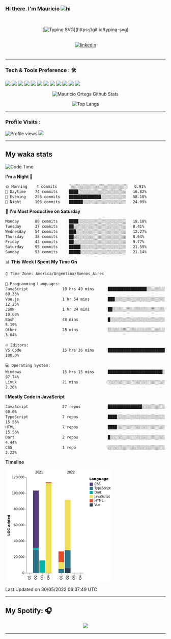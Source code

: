 ### Hi there. I'm Mauricio <img src="https://user-images.githubusercontent.com/1303154/88677602-1635ba80-d120-11ea-84d8-d263ba5fc3c0.gif" width="28px" alt="hi">
<br /> 

<div align="center">
  
[![Typing SVG](https://readme-typing-svg.herokuapp.com?size=25&duration=7000&center=true&vCenter=true&width=650&height=40&lines=WELCOME!;My+name+is+Mauricio+Ortega...;I+am+a+Front-End+Developer...;I+hope+you+find+what+you+are+looking+for...;You+have+my+contact+information...;MAY+THE+FORCE+BE+WITH+YOU...)](https://git.io/typing-svg)

</div>
  
<br />

<div align="center">
  
<a href="https://www.linkedin.com/in/mauricio-sebasti%C3%A1n-ortega-71b43788/" target="_blank">
<img src=https://img.shields.io/badge/linkedin-%231E77B5.svg?&style=for-the-badge&logo=linkedin&logoColor=white alt=linkedin style="margin-bottom: 5px;" />
</a>
  
</div>

<br />



<!--
**Nekzus/Nekzus** is a ✨ _special_ ✨ repository because its `README.md` (this file) appears on your GitHub profile.

Here are some ideas to get you started:

- 🔭 I’m currently working on ...
- 🌱 I’m currently learning ...
- 👯 I’m looking to collaborate on ...
- 🤔 I’m looking for help with ...
- 💬 Ask me about ...
- 📫 How to reach me: ...
- 😄 Pronouns: ...
- ⚡ Fun fact: ...
-->

---

### Tech & Tools Preference : 🛠

<img src = "https://img.shields.io/badge/-HTML5-E34F26?style=flat&logo=html5&logoColor=white"> <img src = "https://img.shields.io/badge/-CSS3-1572B6?style=flat&logo=css3&logoColor=white">
<img src="https://img.shields.io/badge/-Bootstrap-563D7C?style=flat&logo=bootstrap&logoColor=white">
<img src="https://img.shields.io/badge/-JavaScript-eed718?style=flat&logo=javascript&logoColor=ffffff">
<img src="https://img.shields.io/badge/-Sass-cc6699?style=flat&logo=sass&logoColor=ffffff">
<img src="https://img.shields.io/badge/-React-000000?style=flat&logo=react&logoColor=00c8ff">
<img src="https://img.shields.io/badge/-Node.js-3C873A?style=flat&logo=Node.js&logoColor=white">
<img src="https://img.shields.io/badge/-Firebase-FFA611?style=flat&logo=firebase&logoColor=FFFFFF">
<img src="http://img.shields.io/badge/-Git-F1502F?style=flat&logo=git&logoColor=FFFFFF">
<img src="http://img.shields.io/badge/-Github-000000?style=flat&logo=github&logoColor=FFFFFF">
<img src="http://img.shields.io/badge/-VS%20Code-007ACC?style=flat&logo=visual%20studio%20code&logoColor=white">
<img src="http://img.shields.io/badge/-Vercel-black?style=flat&logo=vercel&logoColor=white">

<div align="center">
  
![Mauricio Ortega Github Stats](https://github-readme-stats.vercel.app/api?username=Nekzus&show_icons=true&title_color=fff&icon_color=79ff97&text_color=9f9f9f&bg_color=151515)

![Top Langs](https://github-readme-stats.vercel.app/api/top-langs/?username=Nekzus&hide=css,html&layout=compact&title_color=fff&icon_color=79ff97&text_color=9f9f9f&bg_color=151515)

</div>
  
---

### Profile Visits :
  
![Profile views](https://gpvc.arturio.dev/Nekzus)  <img src="https://img.shields.io/github/followers/Nekzus?label=Follow" style=" float:left, margin-right:10px" />

---


## My waka stats
<!--START_SECTION:waka-->
![Code Time](http://img.shields.io/badge/Code%20Time-926%20hrs%2040%20mins-blue)

**I'm a Night 🦉** 

```text
🌞 Morning    4 commits      ░░░░░░░░░░░░░░░░░░░░░░░░░   0.91% 
🌆 Daytime    74 commits     ████░░░░░░░░░░░░░░░░░░░░░   16.82% 
🌃 Evening    256 commits    ██████████████░░░░░░░░░░░   58.18% 
🌙 Night      106 commits    ██████░░░░░░░░░░░░░░░░░░░   24.09%

```
📅 **I'm Most Productive on Saturday** 

```text
Monday       80 commits     ████░░░░░░░░░░░░░░░░░░░░░   18.18% 
Tuesday      37 commits     ██░░░░░░░░░░░░░░░░░░░░░░░   8.41% 
Wednesday    54 commits     ███░░░░░░░░░░░░░░░░░░░░░░   12.27% 
Thursday     38 commits     ██░░░░░░░░░░░░░░░░░░░░░░░   8.64% 
Friday       43 commits     ██░░░░░░░░░░░░░░░░░░░░░░░   9.77% 
Saturday     95 commits     █████░░░░░░░░░░░░░░░░░░░░   21.59% 
Sunday       93 commits     █████░░░░░░░░░░░░░░░░░░░░   21.14%

```


📊 **This Week I Spent My Time On** 

```text
⌚︎ Time Zone: America/Argentina/Buenos_Aires

💬 Programming Languages: 
JavaScript               10 hrs 49 mins      █████████████████░░░░░░░░   69.33% 
Vue.js                   1 hr 54 mins        ███░░░░░░░░░░░░░░░░░░░░░░   12.25% 
JSON                     1 hr 34 mins        ██░░░░░░░░░░░░░░░░░░░░░░░   10.08% 
Bash                     48 mins             █░░░░░░░░░░░░░░░░░░░░░░░░   5.19% 
Other                    28 mins             ░░░░░░░░░░░░░░░░░░░░░░░░░   3.04%

🔥 Editors: 
VS Code                  15 hrs 36 mins      █████████████████████████   100.0%

💻 Operating System: 
Windows                  15 hrs 15 mins      ████████████████████████░   97.74% 
Linux                    21 mins             ░░░░░░░░░░░░░░░░░░░░░░░░░   2.26%

```

**I Mostly Code in JavaScript** 

```text
JavaScript               27 repos            ███████████████░░░░░░░░░░   60.0% 
TypeScript               7 repos             ████░░░░░░░░░░░░░░░░░░░░░   15.56% 
HTML                     7 repos             ████░░░░░░░░░░░░░░░░░░░░░   15.56% 
Dart                     2 repos             █░░░░░░░░░░░░░░░░░░░░░░░░   4.44% 
CSS                      1 repo              ░░░░░░░░░░░░░░░░░░░░░░░░░   2.22%

```


**Timeline**

![Chart not found](https://raw.githubusercontent.com/Nekzus/Nekzus/main/charts/bar_graph.png) 


 Last Updated on 30/05/2022 06:37:49 UTC
<!--END_SECTION:waka-->

---
## My Spotify: 🎧

<div align="center"><img src="https://spotify-github-profile.vercel.app/api/view?uid=11169970531&cover_image=true&theme=default" /></div>

---
